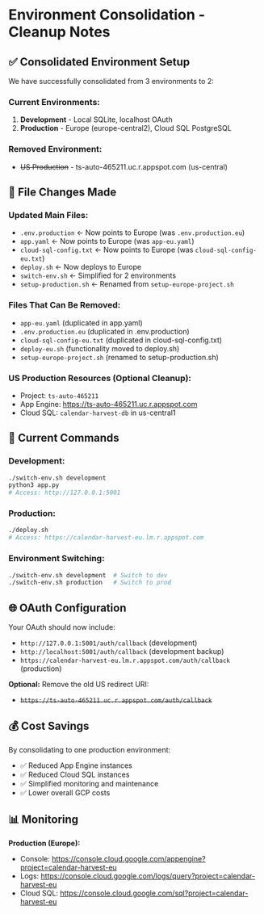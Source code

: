 # Environment Consolidation - Cleanup Notes

## ✅ Consolidated Environment Setup

We have successfully consolidated from 3 environments to 2:

### **Current Environments:**
1. **Development** - Local SQLite, localhost OAuth
2. **Production** - Europe (europe-central2), Cloud SQL PostgreSQL

### **Removed Environment:**
- ~~US Production~~ - ts-auto-465211.uc.r.appspot.com (us-central)

## 📁 File Changes Made

### **Updated Main Files:**
- `.env.production` ← Now points to Europe (was `.env.production.eu`)
- `app.yaml` ← Now points to Europe (was `app-eu.yaml`)
- `cloud-sql-config.txt` ← Now points to Europe (was `cloud-sql-config-eu.txt`)
- `deploy.sh` ← Now deploys to Europe
- `switch-env.sh` ← Simplified for 2 environments
- `setup-production.sh` ← Renamed from `setup-europe-project.sh`

### **Files That Can Be Removed:**
- `app-eu.yaml` (duplicated in app.yaml)
- `.env.production.eu` (duplicated in .env.production)
- `cloud-sql-config-eu.txt` (duplicated in cloud-sql-config.txt)
- `deploy-eu.sh` (functionality moved to deploy.sh)
- `setup-europe-project.sh` (renamed to setup-production.sh)

### **US Production Resources (Optional Cleanup):**
- Project: `ts-auto-465211`
- App Engine: https://ts-auto-465211.uc.r.appspot.com
- Cloud SQL: `calendar-harvest-db` in us-central1

## 🔧 Current Commands

### **Development:**
```bash
./switch-env.sh development
python3 app.py
# Access: http://127.0.0.1:5001
```

### **Production:**
```bash
./deploy.sh
# Access: https://calendar-harvest-eu.lm.r.appspot.com
```

### **Environment Switching:**
```bash
./switch-env.sh development  # Switch to dev
./switch-env.sh production   # Switch to prod
```

## 🌐 OAuth Configuration

Your OAuth should now include:
- `http://127.0.0.1:5001/auth/callback` (development)
- `http://localhost:5001/auth/callback` (development backup)
- `https://calendar-harvest-eu.lm.r.appspot.com/auth/callback` (production)

**Optional:** Remove the old US redirect URI:
- ~~`https://ts-auto-465211.uc.r.appspot.com/auth/callback`~~

## 💰 Cost Savings

By consolidating to one production environment:
- ✅ Reduced App Engine instances
- ✅ Reduced Cloud SQL instances
- ✅ Simplified monitoring and maintenance
- ✅ Lower overall GCP costs

## 📊 Monitoring

**Production (Europe):**
- Console: https://console.cloud.google.com/appengine?project=calendar-harvest-eu
- Logs: https://console.cloud.google.com/logs/query?project=calendar-harvest-eu
- Cloud SQL: https://console.cloud.google.com/sql?project=calendar-harvest-eu
